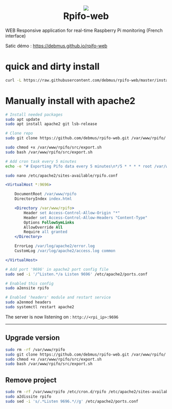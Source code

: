 <h1 align="center">
	<img src="https://raw.githubusercontent.com/debmus/rpifo-web/master/src/img/favicon.png">
    <br>
    Rpifo-web
</h1>

WEB Responsive application for real-time Raspberry Pi monitoring (French interface)

Satic démo :
https://debmus.github.io/rpifo-web


# quick and dirty install
```bash
curl -L https://raw.githubusercontent.com/debmus/rpifo-web/master/install.sh | bash
```

# Manually install with apache2
```bash
# Install needed packages
sudo apt update
sudo apt install apache2 git lsb-release

# Clone repo
sudo git clone https://github.com/debmus/rpifo-web.git /var/www/rpifo/

sudo chmod +x /var/www/rpifo/src/export.sh
sudo bash /var/www/rpifo/src/export.sh

# Add cron task every 5 minutes
echo -e "# Exporting Pifo data every 5 minutes\n*/5 * * * * root /var/www/rpifo/src/export.sh" | sudo tee /etc/cron.d/rpifo
```

```bash
sudo nano /etc/apache2/sites-available/rpifo.conf
```
```apache
<VirtualHost *:9696>

	DocumentRoot /var/www/rpifo
	DirectoryIndex index.html

	<Directory /var/www/rpifo>
		Header set Access-Control-Allow-Origin "*"
		Header set Access-Control-Allow-Headers "Content-Type"
		Options FollowSymLinks
		AllowOverride All
		Require all granted
	</Directory>

	ErrorLog /var/log/apache2/error.log
	CustomLog /var/log/apache2/access.log common

</VirtualHost>
```
```bash
# Add port '9696' in apache2 port config file
sudo sed -i '/^Listen.*/a Listen 9696' /etc/apache2/ports.conf

# Enabled this config
sudo a2ensite rpifo

# Enabled 'headers' module and restart service
sudo a2enmod headers
sudo systemctl restart apache2
```

The server is now listening on : `http://<rpi_ip>:9696`

***

## Upgrade version
```bash
sudo rm -rf /var/www/rpifo
sudo git clone https://github.com/debmus/rpifo-web.git /var/www/rpifo/
sudo chmod +x /var/www/rpifo/src/export.sh
sudo bash /var/www/rpifo/src/export.sh
```

## Remove project
```bash
sudo rm -rf /var/www/rpifo /etc/cron.d/rpifo /etc/apache2/sites-available/rpifo.conf
sudo a2dissite rpifo
sudo sed -i 's/.*Listen 9696.*//g' /etc/apache2/ports.conf
```